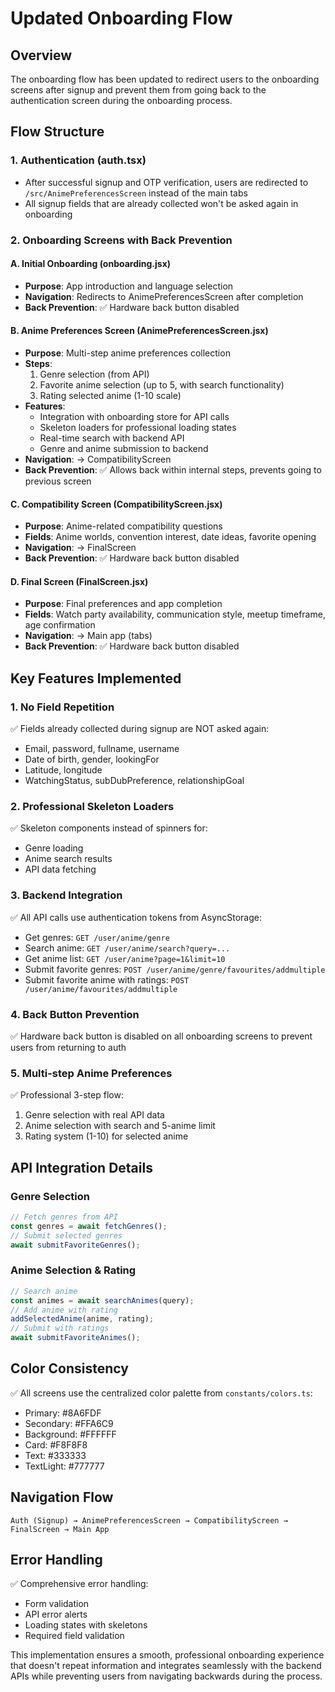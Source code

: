 # Updated Onboarding Flow

## Overview

The onboarding flow has been updated to redirect users to the onboarding screens after signup and prevent them from going back to the authentication screen during the onboarding process.

## Flow Structure

### 1. Authentication (auth.tsx)

- After successful signup and OTP verification, users are redirected to `/src/AnimePreferencesScreen` instead of the main tabs
- All signup fields that are already collected won't be asked again in onboarding

### 2. Onboarding Screens with Back Prevention

#### A. Initial Onboarding (onboarding.jsx)

- **Purpose**: App introduction and language selection
- **Navigation**: Redirects to AnimePreferencesScreen after completion
- **Back Prevention**: ✅ Hardware back button disabled

#### B. Anime Preferences Screen (AnimePreferencesScreen.jsx)

- **Purpose**: Multi-step anime preferences collection
- **Steps**:
  1. Genre selection (from API)
  2. Favorite anime selection (up to 5, with search functionality)
  3. Rating selected anime (1-10 scale)
- **Features**:
  - Integration with onboarding store for API calls
  - Skeleton loaders for professional loading states
  - Real-time search with backend API
  - Genre and anime submission to backend
- **Navigation**: → CompatibilityScreen
- **Back Prevention**: ✅ Allows back within internal steps, prevents going to previous screen

#### C. Compatibility Screen (CompatibilityScreen.jsx)

- **Purpose**: Anime-related compatibility questions
- **Fields**: Anime worlds, convention interest, date ideas, favorite opening
- **Navigation**: → FinalScreen
- **Back Prevention**: ✅ Hardware back button disabled

#### D. Final Screen (FinalScreen.jsx)

- **Purpose**: Final preferences and app completion
- **Fields**: Watch party availability, communication style, meetup timeframe, age confirmation
- **Navigation**: → Main app (tabs)
- **Back Prevention**: ✅ Hardware back button disabled

## Key Features Implemented

### 1. No Field Repetition

✅ Fields already collected during signup are NOT asked again:

- Email, password, fullname, username
- Date of birth, gender, lookingFor
- Latitude, longitude
- WatchingStatus, subDubPreference, relationshipGoal

### 2. Professional Skeleton Loaders

✅ Skeleton components instead of spinners for:

- Genre loading
- Anime search results
- API data fetching

### 3. Backend Integration

✅ All API calls use authentication tokens from AsyncStorage:

- Get genres: `GET /user/anime/genre`
- Search anime: `GET /user/anime/search?query=...`
- Get anime list: `GET /user/anime?page=1&limit=10`
- Submit favorite genres: `POST /user/anime/genre/favourites/addmultiple`
- Submit favorite anime with ratings: `POST /user/anime/favourites/addmultiple`

### 4. Back Button Prevention

✅ Hardware back button is disabled on all onboarding screens to prevent users from returning to auth

### 5. Multi-step Anime Preferences

✅ Professional 3-step flow:

1. Genre selection with real API data
2. Anime selection with search and 5-anime limit
3. Rating system (1-10) for selected anime

## API Integration Details

### Genre Selection

```javascript
// Fetch genres from API
const genres = await fetchGenres();
// Submit selected genres
await submitFavoriteGenres();
```

### Anime Selection & Rating

```javascript
// Search anime
const animes = await searchAnimes(query);
// Add anime with rating
addSelectedAnime(anime, rating);
// Submit with ratings
await submitFavoriteAnimes();
```

## Color Consistency

✅ All screens use the centralized color palette from `constants/colors.ts`:

- Primary: #8A6FDF
- Secondary: #FFA6C9
- Background: #FFFFFF
- Card: #F8F8F8
- Text: #333333
- TextLight: #777777

## Navigation Flow

```
Auth (Signup) → AnimePreferencesScreen → CompatibilityScreen → FinalScreen → Main App
```

## Error Handling

✅ Comprehensive error handling:

- Form validation
- API error alerts
- Loading states with skeletons
- Required field validation

This implementation ensures a smooth, professional onboarding experience that doesn't repeat information and integrates seamlessly with the backend APIs while preventing users from navigating backwards during the process.

